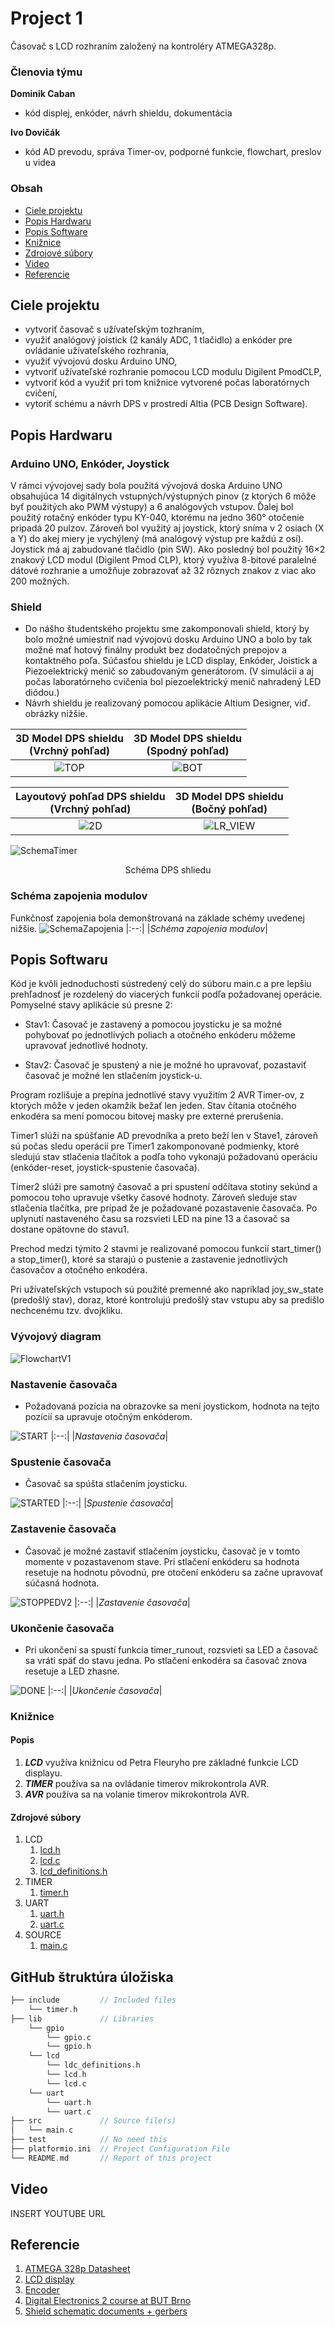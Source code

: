 
# Project 1

Časovač s LCD rozhraním založený na kontroléry ATMEGA328p. 

### Členovia týmu

**Dominik Caban** <br>
- kód displej, enkóder, návrh shieldu, dokumentácia

**Ivo Dovičák** <br>
- kód AD prevodu, správa Timer-ov, podporné funkcie, flowchart, preslov u videa 

### Obsah

* [Ciele projektu](#objectives)
* [Popis Hardwaru](#hardware)
* [Popis Software](#software)
* [Knižnice](#lbr)
* [Zdrojové súbory](#sourcefiles)
* [Video](#video)
* [Referencie](#references)

<a name="objectives"></a>

## Ciele projektu
- vytvoriť časovač s užívateľským tozhraním,
- využiť analógový joistick (2 kanály ADC, 1 tlačidlo) a enkóder pre ovládanie užívateľského rozhrania,
- využiť vývojovú dosku Arduino UNO,
- vytvoriť užívateľské rozhranie pomocou LCD modulu Digilent PmodCLP,
- vytvoriť kód a využiť pri tom knižnice vytvorené počas laboratórnych cvičení,
- vytoriť schému a návrh DPS v prostredí Altia (PCB Design Software).

<a name="hardware"></a>

## Popis Hardwaru
### Arduino UNO, Enkóder, Joystick 
V rámci vývojovej sady bola použitá vývojová doska Arduino UNO obsahujúca 14 digitálnych vstupných/výstupných pinov (z ktorých 6 môže byť použitých ako PWM výstupy) a 6 analógových vstupov. Ďalej bol použitý rotačný enkóder typu KY-040, ktorému na jedno 360° otočenie pripadá 20 pulzov. Zároveň bol využitý aj joystick, ktorý sníma v 2 osiach (X a Y) do akej miery je vychýlený (má analógový výstup pre každú z osí). Joystick má aj zabudované tlačidlo (pin SW). Ako posledný bol použitý 16×2 znakový LCD modul (Digilent Pmod CLP), ktorý využíva 8-bitové paralelné dátové rozhranie a umožňuje zobrazovať až 32 rôznych znakov z viac ako 200 možných.

### Shield
- Do nášho študentského projektu sme zakomponovali shield, ktorý by bolo možné umiestniť nad vývojovú dosku Arduino UNO a bolo by tak možné mať hotový finálny produkt bez dodatočných prepojov a kontaktného poľa. Súčasťou shieldu je LCD display, Enkóder, Joistick a Piezoelektrický menič so zabudovaným generátorom. (V simulácii a aj počas laboratórneho cvičenia bol piezoelektrický menič nahradený LED diódou.) 
- Návrh shieldu je realizovaný pomocou aplikácie Altium Designer, viď. obrázky nižšie.


3D Model DPS shieldu <br> (Vrchný pohľad) | 3D Model DPS shieldu <br> (Spodný pohľad)
:-------------------------:|:-------------------------:
![TOP](https://user-images.githubusercontent.com/99599292/206024184-630b0892-5c0f-4bee-af78-f6b76cede5ef.PNG)|![BOT](https://user-images.githubusercontent.com/99599292/206024167-6daa4043-3563-473c-9e71-3126e7d38f11.PNG)

Layoutový pohľad DPS shieldu <br> (Vrchný pohľad) |3D Model DPS shieldu <br> (Bočný pohľad)
:-------------------------:|:-------------------------:
![2D](https://user-images.githubusercontent.com/99599292/206024144-bae264bb-660f-47e1-a58b-0a8ea56003ed.PNG)|![LR_VIEW](https://user-images.githubusercontent.com/99599292/206024231-a2c6670b-b2bc-4459-8b94-76b9149c3647.PNG)

![SchemaTimer](https://user-images.githubusercontent.com/99599292/206024214-85624a24-66cd-4574-841a-bfdcb702cbe3.PNG)
<fig caption> <p align="center"> Schéma DPS shliedu

### Schéma zapojenia modulov 
Funkčnosť zapojenia bola demonštrovaná na základe schémy uvedenej nižšie.
![SchemaZapojenia](https://user-images.githubusercontent.com/99599292/206024222-d09645c6-d962-47e9-bce4-604072a9a58a.PNG)
|:--:| 
|*Schéma zapojenia modulov*|

<a name="software"></a>

## Popis Softwaru

Kód je kvôli jednoduchosti sústredený celý do súboru main.c a pre lepšiu prehľadnosť je rozdelený do viacerých funkcií podľa požadovanej operácie.
Pomyselné stavy aplikácie sú presne 2:
- Stav1: Časovač je zastavený a pomocou joysticku je sa možné pohybovať po jednotlivých poliach a otočného enkóderu môžeme upravovať jednotlivé hodnoty.

- Stav2: Časovač je spustený a nie je možné ho upravovať, 
            pozastaviť časovač je možné len stlačením joystick-u.

Program rozlišuje a prepína jednotlivé stavy využitím 2 AVR Timer-ov, z ktorých môže v jeden okamžik bežať len jeden. Stav čítania otočného enkodéra sa mení pomocou bitovej masky pre externé prerušenia.

Timer1 slúži na spúšťanie AD prevodníka a preto beží len v Stave1, zároveň sú počas sledu operácií pre Timer1 zakomponované podmienky, ktoré sledujú stav stlačenia tlačítok a podľa toho vykonajú požadovanú operáciu (enkóder-reset, joystick-spustenie časovača). 

Timer2 slúži pre samotný časovač a pri spustení odčítava stotiny sekúnd a pomocou toho upravuje všetky časové hodnoty. Zároveň sleduje stav stlačenia tlačítka, pre prípad že je požadované pozastavenie časovača. Po uplynutí nastaveného času sa rozsvieti LED na pine 13 a časovač sa dostane opätovne do stavu1.

Prechod medzi týmito 2 stavmi je realizované pomocou funkcií start_timer() a stop_timer(), ktoré sa starajú o pustenie a zastavenie jednotlivých časovačov a otočného enkodéra.

Pri užívateľských vstupoch sú použité premenné ako napríklad joy_sw_state (predošlý stav), doraz, ktoré kontrolujú predošlý stav vstupu aby sa predišlo nechcenému tzv. dvojkliku.

### Vývojový diagram

![FlowchartV1](https://user-images.githubusercontent.com/99599292/206024249-d700934f-50b6-4252-ad23-c4053fb5dbc2.png)

### Nastavenie časovača
- Požadovaná pozícia na obrazovke sa mení joystickom, hodnota na tejto pozícií sa upravuje otočným enkóderom.

![START](https://user-images.githubusercontent.com/99599292/206030181-46f40f93-0de3-45e5-882b-ca47cf94fb09.PNG)
|:--:| 
|*Nastavenia časovača*|

### Spustenie časovača
- Časovač sa spúšta stlačením joysticku.

![STARTED](https://user-images.githubusercontent.com/99599292/206030185-5deaf6cc-0997-4de3-b73b-8f522007021e.PNG)
|:--:| 
|*Spustenie časovača*|

### Zastavenie časovača
-	Časovač je možné zastaviť stlačením joysticku, časovač je v tomto momente v pozastavenom stave. Pri stlačení enkóderu sa hodnota resetuje na hodnotu pôvodnú, pre otočení enkóderu sa začne upravovať súčasná hodnota.

![STOPPEDV2](https://user-images.githubusercontent.com/99599292/206186754-dede505b-bb65-4eca-8034-8bc2f57c1720.PNG)
|:--:| 
|*Zastavenie časovača*|

### Ukončenie časovača
- Pri ukončení sa spustí funkcia timer_runout, rozsvieti sa LED a časovač sa vráti späť do stavu jedna. Po stlačení enkodéra sa časovač znova resetuje a LED zhasne.

![DONE](https://user-images.githubusercontent.com/99599292/206249848-c34aa907-828e-4d09-aad5-29bd030db8af.PNG)
|:--:| 
|*Ukončenie časovača*|

<a name="lbr"></a>

### Knižnice
#### Popis
1. ***LCD*** využíva knižnicu od Petra Fleuryho pre základné funkcie LCD displayu.
2. ***TIMER*** používa sa na ovládanie timerov mikrokontrola AVR.
3. ***AVR*** používa sa na volanie timerov mikrokontrola AVR.

<a name="sourcefiles"></a>

#### Zdrojové súbory
1. LCD
   1. [lcd.h](https://github.com/DominikCaban/digital-electronics-2/blob/main/labs/09-project1/project1/lib/lcd/lcd.h)
   2. [lcd.c](https://github.com/DominikCaban/digital-electronics-2/blob/main/labs/09-project1/project1/lib/lcd/lcd.c)
   3. [lcd_definitions.h](https://github.com/DominikCaban/digital-electronics-2/blob/main/labs/09-project1/project1/lib/lcd/lcd_definitions.h)
2. TIMER
   1. [timer.h](https://github.com/DominikCaban/digital-electronics-2/blob/main/labs/09-project1/project1/include/timer.h)
3. UART
   1. [uart.h](https://github.com/DominikCaban/digital-electronics-2/blob/main/labs/09-project1/project1/lib/uart/uart.h)
   2. [uart.c](https://github.com/DominikCaban/digital-electronics-2/blob/main/labs/09-project1/project1/lib/uart/uart.c)
4. SOURCE
   1. [main.c](https://github.com/DominikCaban/digital-electronics-2/blob/main/labs/09-project1/project1/src/main.c)

## GitHub štruktúra úložiska

   ```c
   ├── include         // Included files
       └── timer.h  
   ├── lib             // Libraries
       └── gpio
           └── gpio.c
           └── gpio.h
       └── lcd
           └── ldc_definitions.h
           └── lcd.h
           └── lcd.c
       └── uart
           └── uart.h
           └── uart.c
   ├── src             // Source file(s)
   │   └── main.c
   ├── test            // No need this
   ├── platformio.ini  // Project Configuration File
   └── README.md       // Report of this project
   ```

## Video 
 INSERT YOUTUBE URL

<a name="references"></a>

## Referencie

1. [ATMEGA 328p Datasheet](https://ww1.microchip.com/downloads/en/DeviceDoc/Atmel-7810-Automotive-Microcontrollers-ATmega328P_Datasheet.pdf)
2. [LCD display](https://digilent.com/reference/pmod/pmodclp/start)
3. [Encoder](https://howtomechatronics.com/tutorials/arduino/rotary-encoder-works-use-arduino/?fbclid=IwAR2GDmzOCwF2mUCt-pVNGLNIA0n9qdLGAsA48_TlhPRhTdYTlosFNacai3k)
4. [Digital Electronics 2 course at BUT Brno](https://github.com/tomas-fryza/digital-electronics-2)
5. [Shield schematic documents + gerbers](https://1drv.ms/u/s!ApTT7Dyt-1k9hZRq7iB1lt6IxRTp-Q?e=aoRU1v)
